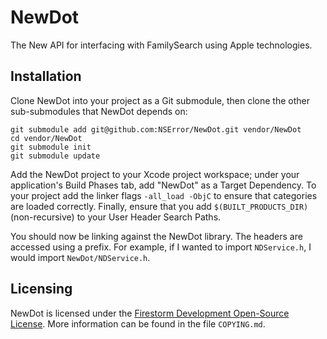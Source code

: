# NewDot

The New API for interfacing with FamilySearch using Apple technologies.

## Installation

Clone NewDot into your project as a Git submodule, then clone the other sub-submodules that NewDot depends on:

	git submodule add git@github.com:NSError/NewDot.git vendor/NewDot
	cd vendor/NewDot
	git submodule init
	git submodule update
	
Add the NewDot project to your Xcode project workspace; under your application's Build Phases tab, add "NewDot" as a Target Dependency. To your project add the linker flags `-all_load -ObjC` to ensure that categories are loaded correctly. Finally, ensure that you add `$(BUILT_PRODUCTS_DIR)` (non-recursive) to your User Header Search Paths.

You should now be linking against the NewDot library. The headers are accessed using a prefix. For example, if I wanted to import `NDService.h`, I would import `NewDot/NDService.h`.

## Licensing

NewDot is licensed under the [Firestorm Development Open-Source License](http://fsdev.net/fdosl/). More information can be found in the file `COPYING.md`.
